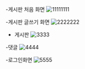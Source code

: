 

-게시판 처음 화면 
![11111111](https://user-images.githubusercontent.com/64456569/179150272-533213e7-dc34-4937-a57a-790219bf62b5.png)

-게시판 글쓰기 화면
![2222222](https://user-images.githubusercontent.com/64456569/179150281-7dddd868-769e-4522-829a-5d48b37176fc.png)

- 게시판
![3333](https://user-images.githubusercontent.com/64456569/179150303-17f3c74f-0dff-49ac-a3e7-ed94e9743f36.png)

-댓글
![4444](https://user-images.githubusercontent.com/64456569/179150292-e08254a6-2338-47bf-8843-2b494bbb4810.png)

-로그인화면
![5555](https://user-images.githubusercontent.com/64456569/179150288-5771d1fd-892c-4b06-b9ba-e8e4226f1dc0.png)

